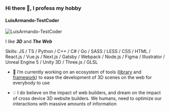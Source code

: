 ### Hi there 👋, I profess my hobby
#### LuisArmando-TestCoder
![LuisArmando-TestCoder](https://luisarmando-testcoder.github.io/keeper/sprites/Screenshot_6.png)

I like ***3D*** and ***The Web***

Skills: JS / TS / Python / C++ / C# / Go / SASS / LESS / CSS / HTML / React.js / Vue.js / Next.js / Gatsby / Webpack / Node.js / Figma / Illustrator / Unreal Engine 5 / Unity 3D / Three.js / GLSL

- 🔭 I’m currently working on an ecosystem of tools ([library](https://www.npmjs.com/package/scene-preset) and [framework](https://github.com/LuisArmando-TestCoder/three-nextjs)) to ease the development of 3D scenes on the web for everybody to use

- 💡 I do believe on the impact of web builders, and dream on the impact of cross device 3D website builders. We humans, need to optimize our interactions with massive amounts of information

